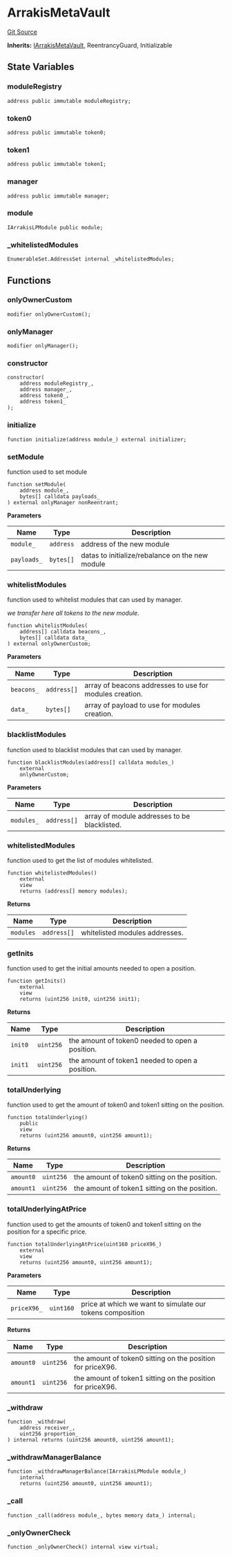 # ArrakisMetaVault
[Git Source](https://github.com/ArrakisFinance/arrakis-modular/blob/b9ae3a6dd7145e0f69f817dcb31abd79f8e19310/src/abstracts/ArrakisMetaVault.sol)

**Inherits:**
[IArrakisMetaVault](/src/interfaces/IArrakisMetaVault.sol/interface.IArrakisMetaVault.md), ReentrancyGuard, Initializable


## State Variables
### moduleRegistry

```solidity
address public immutable moduleRegistry;
```


### token0

```solidity
address public immutable token0;
```


### token1

```solidity
address public immutable token1;
```


### manager

```solidity
address public immutable manager;
```


### module

```solidity
IArrakisLPModule public module;
```


### _whitelistedModules

```solidity
EnumerableSet.AddressSet internal _whitelistedModules;
```


## Functions
### onlyOwnerCustom


```solidity
modifier onlyOwnerCustom();
```

### onlyManager


```solidity
modifier onlyManager();
```

### constructor


```solidity
constructor(
    address moduleRegistry_,
    address manager_,
    address token0_,
    address token1_
);
```

### initialize


```solidity
function initialize(address module_) external initializer;
```

### setModule

function used to set module


```solidity
function setModule(
    address module_,
    bytes[] calldata payloads_
) external onlyManager nonReentrant;
```
**Parameters**

|Name|Type|Description|
|----|----|-----------|
|`module_`|`address`|address of the new module|
|`payloads_`|`bytes[]`|datas to initialize/rebalance on the new module|


### whitelistModules

function used to whitelist modules that can used by manager.

*we transfer here all tokens to the new module.*


```solidity
function whitelistModules(
    address[] calldata beacons_,
    bytes[] calldata data_
) external onlyOwnerCustom;
```
**Parameters**

|Name|Type|Description|
|----|----|-----------|
|`beacons_`|`address[]`|array of beacons addresses to use for modules creation.|
|`data_`|`bytes[]`|array of payload to use for modules creation.|


### blacklistModules

function used to blacklist modules that can used by manager.


```solidity
function blacklistModules(address[] calldata modules_)
    external
    onlyOwnerCustom;
```
**Parameters**

|Name|Type|Description|
|----|----|-----------|
|`modules_`|`address[]`|array of module addresses to be blacklisted.|


### whitelistedModules

function used to get the list of modules whitelisted.


```solidity
function whitelistedModules()
    external
    view
    returns (address[] memory modules);
```
**Returns**

|Name|Type|Description|
|----|----|-----------|
|`modules`|`address[]`|whitelisted modules addresses.|


### getInits

function used to get the initial amounts needed to open a position.


```solidity
function getInits()
    external
    view
    returns (uint256 init0, uint256 init1);
```
**Returns**

|Name|Type|Description|
|----|----|-----------|
|`init0`|`uint256`|the amount of token0 needed to open a position.|
|`init1`|`uint256`|the amount of token1 needed to open a position.|


### totalUnderlying

function used to get the amount of token0 and token1 sitting
on the position.


```solidity
function totalUnderlying()
    public
    view
    returns (uint256 amount0, uint256 amount1);
```
**Returns**

|Name|Type|Description|
|----|----|-----------|
|`amount0`|`uint256`|the amount of token0 sitting on the position.|
|`amount1`|`uint256`|the amount of token1 sitting on the position.|


### totalUnderlyingAtPrice

function used to get the amounts of token0 and token1 sitting
on the position for a specific price.


```solidity
function totalUnderlyingAtPrice(uint160 priceX96_)
    external
    view
    returns (uint256 amount0, uint256 amount1);
```
**Parameters**

|Name|Type|Description|
|----|----|-----------|
|`priceX96_`|`uint160`|price at which we want to simulate our tokens composition|

**Returns**

|Name|Type|Description|
|----|----|-----------|
|`amount0`|`uint256`|the amount of token0 sitting on the position for priceX96.|
|`amount1`|`uint256`|the amount of token1 sitting on the position for priceX96.|


### _withdraw


```solidity
function _withdraw(
    address receiver_,
    uint256 proportion_
) internal returns (uint256 amount0, uint256 amount1);
```

### _withdrawManagerBalance


```solidity
function _withdrawManagerBalance(IArrakisLPModule module_)
    internal
    returns (uint256 amount0, uint256 amount1);
```

### _call


```solidity
function _call(address module_, bytes memory data_) internal;
```

### _onlyOwnerCheck


```solidity
function _onlyOwnerCheck() internal view virtual;
```


